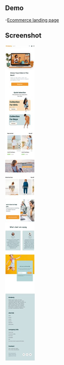 ## Demo 

-[Ecommerce landing page](https://himihiba.github.io/E-commerce-site/)

## Screenshot

![](./1.jpg)